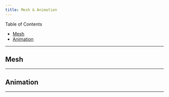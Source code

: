 ```yaml
---
title: Mesh & Animation
---
```


Table of Contents

- [Mesh](#mesh)
- [Animation](#animation)

---

## Mesh

---

## Animation

---
